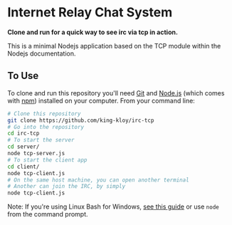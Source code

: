 # Internet Relay Chat System

**Clone and run for a quick way to see irc via tcp in action.**

This is a minimal Nodejs application based on the TCP module within the Nodejs documentation.

## To Use

To clone and run this repository you'll need [Git](https://git-scm.com) and [Node.js](https://nodejs.org/en/download/) (which comes with [npm](http://npmjs.com)) installed on your computer. From your command line:

```bash
# Clone this repository
git clone https://github.com/king-kloy/irc-tcp
# Go into the repository
cd irc-tcp
# To start the server
cd server/ 
node tcp-server.js
# To start the client app
cd client/
node tcp-client.js
# On the same host machine, you can open another terminal 
# Another can join the IRC, by simply
node tcp-client.js
```

Note: If you're using Linux Bash for Windows, [see this guide](https://www.howtogeek.com/261575/how-to-run-graphical-linux-desktop-applications-from-windows-10s-bash-shell/) or use `node` from the command prompt.